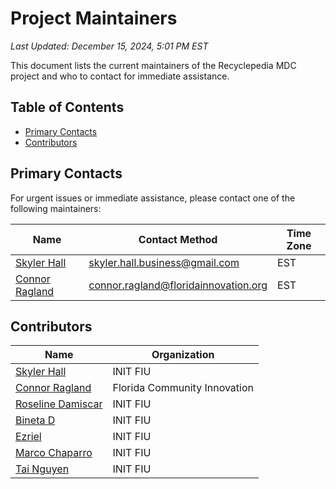 # Project Maintainers

<!-- vvvvvvvvvvvvvvvvvvvvvvvvvvvvvvvvvvvvvvvvvvvvvvvvvvvvvvvvvvvvvvvvvvvvvvvvvvvvvvvvvvvvvv -->
<!-- Remember to update the "Last Updated" timestamp below when making changes to this file -->
<!-- Remember to update the "Last Updated" timestamp below when making changes to this file -->
<!-- Remember to update the "Last Updated" timestamp below when making changes to this file -->
<!-- Remember to update the "Last Updated" timestamp below when making changes to this file -->
<!-- Remember to update the "Last Updated" timestamp below when making changes to this file -->
<!-- Remember to update the "Last Updated" timestamp below when making changes to this file -->
<!-- Remember to update the "Last Updated" timestamp below when making changes to this file -->
<!-- ^^^^^^^^^^^^^^^^^^^^^^^^^^^^^^^^^^^^^^^^^^^^^^^^^^^^^^^^^^^^^^^^^^^^^^^^^^^^^^^^^^^^^^ -->

_Last Updated: December 15, 2024, 5:01 PM EST_

This document lists the current maintainers of the Recyclepedia MDC project and who to contact for immediate assistance.

## Table of Contents

- [Primary Contacts](#primary-contacts)
- [Contributors](#contributors)

## Primary Contacts

For urgent issues or immediate assistance, please contact one of the following maintainers:

<!-- | Name   | Role            | Contact Method    | Time Zone |
| ------ | --------------- | ----------------- | --------- |
| [Name] | Lead Developer  | email@example.com | EST       |
| [Name] | Project Manager | email@example.com | EST       |
| [Name] | Content Manager | email@example.com | EST       | -->

| Name                                               | Contact Method                       | Time Zone |
| -------------------------------------------------- | ------------------------------------ | --------- |
| [Skyler Hall](https://github.com/skyler-hall)      | skyler.hall.business@gmail.com       | EST       |
| [Connor Ragland](https://github.com/raglandconnor) | connor.ragland@floridainnovation.org | EST       |

## Contributors

| Name                                                      | Organization                 |
| --------------------------------------------------------- | ---------------------------- |
| [Skyler Hall](https://github.com/skyler-hall)             | INIT FIU                     |
| [Connor Ragland](https://github.com/raglandconnor)        | Florida Community Innovation |
| [Roseline Damiscar](https://github.com/Roseline-Projects) | INIT FIU                     |
| [Bineta D](https://github.com/bineta-d)                   | INIT FIU                     |
| [Ezriel](https://github.com/Ezriel1)                      | INIT FIU                     |
| [Marco Chaparro](https://github.com/marc0an1)             | INIT FIU                     |
| [Tai Nguyen](https://github.com/tainewgen)                | INIT FIU                     |
